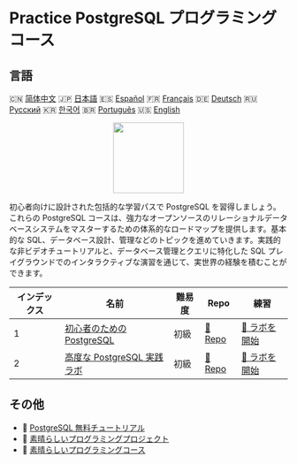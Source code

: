 # Practice PostgreSQL プログラミングコース

## 言語

🇨🇳 [简体中文](README_zh.md) 🇯🇵 [日本語](README_ja.md) 🇪🇸 [Español](README_es.md) 🇫🇷 [Français](README_fr.md) 🇩🇪 [Deutsch](README_de.md) 🇷🇺 [Русский](README_ru.md) 🇰🇷 [한국어](README_ko.md) 🇧🇷 [Português](README_pt.md) 🇺🇸 [English](README.md) 

<div align="center">
<img width="128px" src="https://file.labex.io/path/9xEeZgWSNpHA.png">
</div>

初心者向けに設計された包括的な学習パスで PostgreSQL を習得しましょう。これらの PostgreSQL コースは、強力なオープンソースのリレーショナルデータベースシステムをマスターするための体系的なロードマップを提供します。基本的な SQL、データベース設計、管理などのトピックを進めていきます。実践的な非ビデオチュートリアルと、データベース管理とクエリに特化した SQL プレイグラウンドでのインタラクティブな演習を通じて、実世界の経験を積むことができます。

|   インデックス | 名前                                                                                         | 難易度   | Repo                                                                        | 練習                                                                            |
|----------------|----------------------------------------------------------------------------------------------|----------|-----------------------------------------------------------------------------|---------------------------------------------------------------------------------|
|              1 | [初心者のための PostgreSQL](https://labex.io/ja/courses/postgresql-for-beginners)            | 初級     | [🔗 Repo](https://github.com/labex-labs/postgresql-for-beginners)           | [🚀 ラボを開始](https://labex.io/ja/courses/postgresql-for-beginners)           |
|              2 | [高度な PostgreSQL 実践ラボ](https://labex.io/ja/courses/advanced-postgresql-practical-labs) | 初級     | [🔗 Repo](https://github.com/labex-labs/advanced-postgresql-practical-labs) | [🚀 ラボを開始](https://labex.io/ja/courses/advanced-postgresql-practical-labs) |

## その他

- 🔗 [PostgreSQL 無料チュートリアル](https://github.com/labex-labs/postgresql-free-tutorials)
- 🔗 [素晴らしいプログラミングプロジェクト](https://github.com/labex-labs/awesome-programming-projects)
- 🔗 [素晴らしいプログラミングコース](https://github.com/labex-labs/awesome-programming-courses)


